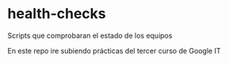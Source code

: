 # health-checks
Scripts que comprobaran el estado de los equipos

En este repo ire subiendo prácticas del tercer curso de Google IT

